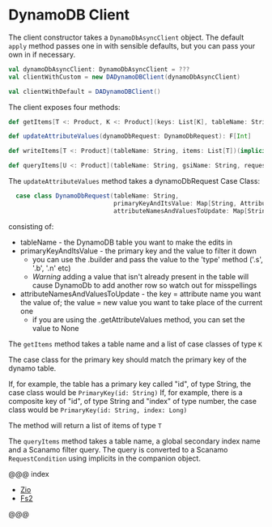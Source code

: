 # DynamoDB Client

The client constructor takes a `DynamoDbAsyncClient` object. The default `apply` method passes one in with sensible defaults, but you can pass your own in if necessary.

```scala
val dynamoDbAsyncClient: DynamoDbAsyncClient = ???
val clientWithCustom = new DADynamoDBClient(dynamoDbAsyncClient)

val clientWithDefault = DADynamoDBClient()
```

The client exposes four methods:

```scala
def getItems[T <: Product, K <: Product](keys: List[K], tableName: String)(implicit returnFormat: DynamoFormat[T], keyFormat: DynamoFormat[K]): F[List[T]]

def updateAttributeValues(dynamoDbRequest: DynamoDbRequest): F[Int]

def writeItems[T <: Product](tableName: String, items: List[T])(implicit format: DynamoFormat[T]): F[BatchWriteItemResponse]

def queryItems[U <: Product](tableName: String, gsiName: String, requestCondition: RequestCondition)(implicit returnTypeFormat: DynamoFormat[U]): F[List[U]]
```

The `updateAttributeValues` method takes a dynamoDbRequest Case Class:

```scala
  case class DynamoDbRequest(tableName: String,
                             primaryKeyAndItsValue: Map[String, AttributeValue],
                             attributeNamesAndValuesToUpdate: Map[String, Option[AttributeValue]])
```
consisting of:

- tableName - the DynamoDB table you want to make the edits in
- primaryKeyAndItsValue - the primary key and the value to filter it down
  - you can use the .builder and pass the value to the 'type' method ('.s', '.b', '.n' etc)
  - *Warning* adding a value that isn't already present in the table will cause DynamoDb to add another row so watch out for misspellings
- attributeNamesAndValuesToUpdate - the key = attribute name you want the value of; the value = new value you want to take place of the current one
  - if you are using the .getAttributeValues method, you can set the value to None
 
The `getItems` method takes a table name and a list of case classes of type `K`

The case class for the primary key should match the primary key of the dynamo table. 

If, for example, the table has a primary key called "id", of type String, the case class would be `PrimaryKey(id: String)`
If, for example, there is a composite key of "id", of type String and "index" of type number, the case class would be `PrimaryKey(id: String, index: Long)`

The method will return a list of items of type `T`

The `queryItems` method takes a table name, a global secondary index name and a Scanamo filter query. The query is converted to a Scanamo `RequestCondition` using implicits in the companion object.


@@@ index

* [Zio](zio.md)
* [Fs2](fs2.md)

@@@
